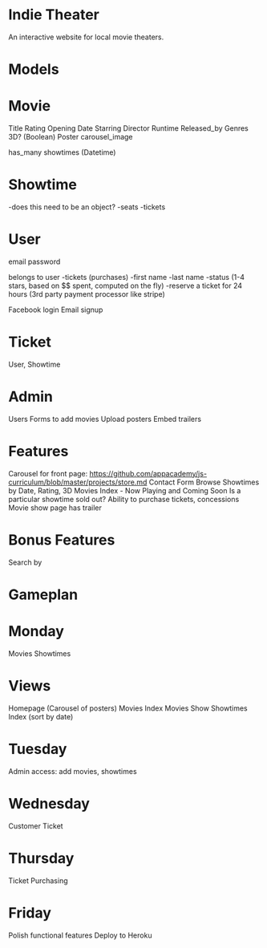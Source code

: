 Indie Theater
=====

An interactive website for local movie theaters. 

Models
====

Movie
===
Title
Rating
Opening Date
Starring
Director
Runtime
Released_by
Genres
3D? (Boolean)
Poster
carousel_image

has_many showtimes (Datetime)

Showtime
===
-does this need to be an object?
-seats
-tickets

User
===
email
password

belongs to user
-tickets (purchases)
-first name
-last name
-status (1-4 stars, based on $$ spent, computed on the fly)
-reserve a ticket for 24 hours (3rd party payment processor like stripe)

Facebook login
Email signup

Ticket
===
User, Showtime

Admin
===
Users
Forms to add movies
Upload posters
Embed trailers

Features
====
Carousel for front page: https://github.com/appacademy/js-curriculum/blob/master/projects/store.md
Contact Form
Browse Showtimes by Date, Rating, 3D
Movies Index - Now Playing and Coming Soon
Is a particular showtime sold out?
Ability to purchase tickets, concessions
Movie show page has trailer

Bonus Features
===
Search by 

Gameplan
====

Monday
===
Movies
Showtimes

Views
==
Homepage (Carousel of posters)
Movies Index
Movies Show
Showtimes Index (sort by date)

Tuesday
===
Admin access: add movies, showtimes

Wednesday
===
Customer
Ticket

Thursday
===
Ticket Purchasing

Friday
===
Polish functional features
Deploy to Heroku